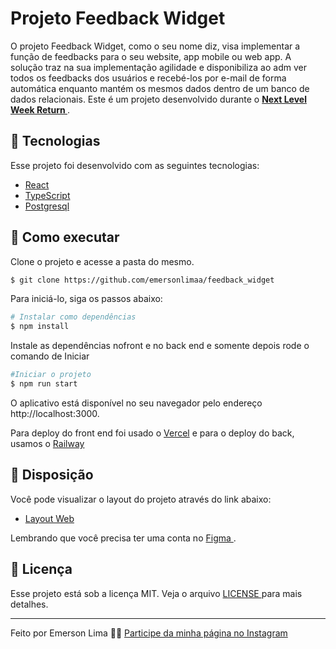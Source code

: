 # Projeto Feedback Widget

  O projeto Feedback Widget, como o seu nome diz, visa implementar a função de feedbacks para o seu website, app mobile ou web app. A solução traz na sua implementação agilidade e disponibiliza ao adm ver todos os feedbacks dos usuários e recebé-los por e-mail de forma automática enquanto mantém os mesmos dados dentro de um banco de dados relacionais.
  Este é um projeto desenvolvido durante o **[ Next Level Week Return ](https://nextlevelweek.com/cronograma/8)**.
<br>

##  🧪 Tecnologias

Esse projeto foi desenvolvido com as seguintes tecnologias:

- [ React ](https://reactjs.org)
- [ TypeScript ](https://www.typescriptlang.org/)
- [ Postgresql ](https://www.postgresql.org/)

##  🚀 Como executar

Clone o projeto e acesse a pasta do mesmo.

```bash
$ git clone https://github.com/emersonlimaa/feedback_widget
```

Para iniciá-lo, siga os passos abaixo:
```bash
# Instalar como dependências
$ npm install
```

Instale as dependências nofront e no back end e somente depois rode o comando de Iniciar
```bash
#Iniciar o projeto
$ npm run start
```
O aplicativo está disponível no seu navegador pelo endereço http://localhost:3000.

Para deploy do front end foi usado o [Vercel](https://vercel.com) e para o deploy do back, usamos o [Railway](https://railway.app)


##  🔖 Disposição

Você pode visualizar o layout do projeto através do link abaixo:

- [ Layout Web ](https://www.figma.com/file/NpEanTJe6Isf0cT9ndWIbB/Feedback-Widget-(Community)?node-id=100%3A3925)

Lembrando que você precisa ter uma conta no [ Figma ](http://figma.com/).

##  📝 Licença

Esse projeto está sob a licença MIT. Veja o arquivo [ LICENSE ](LICENSE.md) para mais detalhes.

---

Feito por Emerson Lima 👋🏻 [ Participe da minha página no Instagram ](https://instagram.com/merscodes_)
